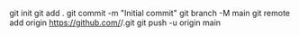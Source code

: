 git init
git add .
git commit -m "Initial commit"
git branch -M main
git remote add origin https://github.com/<jdentrepreneur>/<portfolio-project>.git
git push -u origin main
